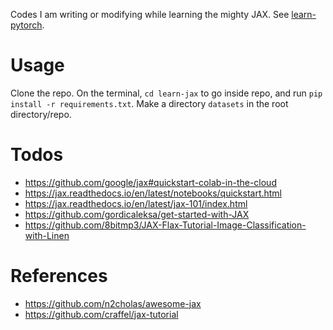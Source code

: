 Codes I am writing or modifying while learning the mighty JAX. See [learn-pytorch](https://github.com/hasibzunair/learn-pytorch).

# Usage
Clone the repo. On the terminal, `cd learn-jax` to go inside repo, and run `pip install -r requirements.txt`. Make a directory `datasets` in the root directory/repo.

# Todos
* https://github.com/google/jax#quickstart-colab-in-the-cloud
* https://jax.readthedocs.io/en/latest/notebooks/quickstart.html
* https://jax.readthedocs.io/en/latest/jax-101/index.html
* https://github.com/gordicaleksa/get-started-with-JAX
* https://github.com/8bitmp3/JAX-Flax-Tutorial-Image-Classification-with-Linen

# References
* https://github.com/n2cholas/awesome-jax
* https://github.com/craffel/jax-tutorial
